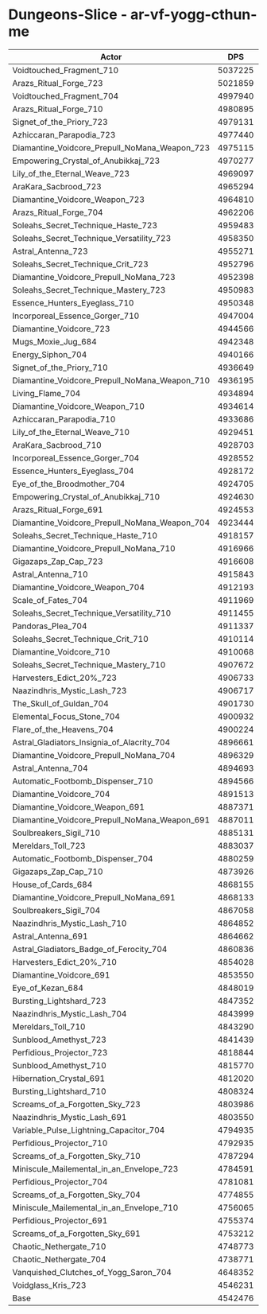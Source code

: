 # Dungeons-Slice - ar-vf-yogg-cthun-me
| Actor | DPS | Increase |
|---|:---:|:---:|
|Voidtouched_Fragment_710|5037225|10.89%|
|Arazs_Ritual_Forge_723|5021859|10.55%|
|Voidtouched_Fragment_704|4997940|10.03%|
|Arazs_Ritual_Forge_710|4980895|9.65%|
|Signet_of_the_Priory_723|4979131|9.61%|
|Azhiccaran_Parapodia_723|4977440|9.58%|
|Diamantine_Voidcore_Prepull_NoMana_Weapon_723|4975115|9.52%|
|Empowering_Crystal_of_Anubikkaj_723|4970277|9.42%|
|Lily_of_the_Eternal_Weave_723|4969097|9.39%|
|AraKara_Sacbrood_723|4965294|9.31%|
|Diamantine_Voidcore_Weapon_723|4964810|9.30%|
|Arazs_Ritual_Forge_704|4962206|9.24%|
|Soleahs_Secret_Technique_Haste_723|4959483|9.18%|
|Soleahs_Secret_Technique_Versatility_723|4958350|9.16%|
|Astral_Antenna_723|4955271|9.09%|
|Soleahs_Secret_Technique_Crit_723|4952796|9.03%|
|Diamantine_Voidcore_Prepull_NoMana_723|4952398|9.02%|
|Soleahs_Secret_Technique_Mastery_723|4950983|8.99%|
|Essence_Hunters_Eyeglass_710|4950348|8.98%|
|Incorporeal_Essence_Gorger_710|4947004|8.91%|
|Diamantine_Voidcore_723|4944566|8.85%|
|Mugs_Moxie_Jug_684|4942348|8.80%|
|Energy_Siphon_704|4940166|8.75%|
|Signet_of_the_Priory_710|4936649|8.68%|
|Diamantine_Voidcore_Prepull_NoMana_Weapon_710|4936195|8.67%|
|Living_Flame_704|4934894|8.64%|
|Diamantine_Voidcore_Weapon_710|4934614|8.63%|
|Azhiccaran_Parapodia_710|4933686|8.61%|
|Lily_of_the_Eternal_Weave_710|4929451|8.52%|
|AraKara_Sacbrood_710|4928703|8.50%|
|Incorporeal_Essence_Gorger_704|4928552|8.50%|
|Essence_Hunters_Eyeglass_704|4928172|8.49%|
|Eye_of_the_Broodmother_704|4924705|8.41%|
|Empowering_Crystal_of_Anubikkaj_710|4924630|8.41%|
|Arazs_Ritual_Forge_691|4924553|8.41%|
|Diamantine_Voidcore_Prepull_NoMana_Weapon_704|4923444|8.39%|
|Soleahs_Secret_Technique_Haste_710|4918157|8.27%|
|Diamantine_Voidcore_Prepull_NoMana_710|4916966|8.24%|
|Gigazaps_Zap_Cap_723|4916608|8.24%|
|Astral_Antenna_710|4915843|8.22%|
|Diamantine_Voidcore_Weapon_704|4912193|8.14%|
|Scale_of_Fates_704|4911969|8.13%|
|Soleahs_Secret_Technique_Versatility_710|4911455|8.12%|
|Pandoras_Plea_704|4911337|8.12%|
|Soleahs_Secret_Technique_Crit_710|4910114|8.09%|
|Diamantine_Voidcore_710|4910068|8.09%|
|Soleahs_Secret_Technique_Mastery_710|4907672|8.04%|
|Harvesters_Edict_20%_723|4906733|8.02%|
|Naazindhris_Mystic_Lash_723|4906717|8.02%|
|The_Skull_of_Guldan_704|4901730|7.91%|
|Elemental_Focus_Stone_704|4900932|7.89%|
|Flare_of_the_Heavens_704|4900224|7.88%|
|Astral_Gladiators_Insignia_of_Alacrity_704|4896661|7.80%|
|Diamantine_Voidcore_Prepull_NoMana_704|4896329|7.79%|
|Astral_Antenna_704|4894693|7.75%|
|Automatic_Footbomb_Dispenser_710|4894566|7.75%|
|Diamantine_Voidcore_704|4891513|7.68%|
|Diamantine_Voidcore_Weapon_691|4887371|7.59%|
|Diamantine_Voidcore_Prepull_NoMana_Weapon_691|4887011|7.58%|
|Soulbreakers_Sigil_710|4885131|7.54%|
|Mereldars_Toll_723|4883037|7.50%|
|Automatic_Footbomb_Dispenser_704|4880259|7.44%|
|Gigazaps_Zap_Cap_710|4873926|7.30%|
|House_of_Cards_684|4868155|7.17%|
|Diamantine_Voidcore_Prepull_NoMana_691|4868133|7.17%|
|Soulbreakers_Sigil_704|4867058|7.15%|
|Naazindhris_Mystic_Lash_710|4864852|7.10%|
|Astral_Antenna_691|4864662|7.09%|
|Astral_Gladiators_Badge_of_Ferocity_704|4860836|7.01%|
|Harvesters_Edict_20%_710|4854028|6.86%|
|Diamantine_Voidcore_691|4853550|6.85%|
|Eye_of_Kezan_684|4848019|6.73%|
|Bursting_Lightshard_723|4847352|6.71%|
|Naazindhris_Mystic_Lash_704|4843999|6.64%|
|Mereldars_Toll_710|4843290|6.62%|
|Sunblood_Amethyst_723|4841439|6.58%|
|Perfidious_Projector_723|4818844|6.08%|
|Sunblood_Amethyst_710|4815770|6.02%|
|Hibernation_Crystal_691|4812020|5.93%|
|Bursting_Lightshard_710|4808324|5.85%|
|Screams_of_a_Forgotten_Sky_723|4803986|5.76%|
|Naazindhris_Mystic_Lash_691|4803550|5.75%|
|Variable_Pulse_Lightning_Capacitor_704|4794935|5.56%|
|Perfidious_Projector_710|4792935|5.51%|
|Screams_of_a_Forgotten_Sky_710|4787294|5.39%|
|Miniscule_Mailemental_in_an_Envelope_723|4784591|5.33%|
|Perfidious_Projector_704|4781081|5.25%|
|Screams_of_a_Forgotten_Sky_704|4774855|5.12%|
|Miniscule_Mailemental_in_an_Envelope_710|4756065|4.70%|
|Perfidious_Projector_691|4755374|4.69%|
|Screams_of_a_Forgotten_Sky_691|4753212|4.64%|
|Chaotic_Nethergate_710|4748773|4.54%|
|Chaotic_Nethergate_704|4738771|4.32%|
|Vanquished_Clutches_of_Yogg_Saron_704|4648352|2.33%|
|Voidglass_Kris_723|4546231|0.08%|
|Base|4542476|0.00%|
